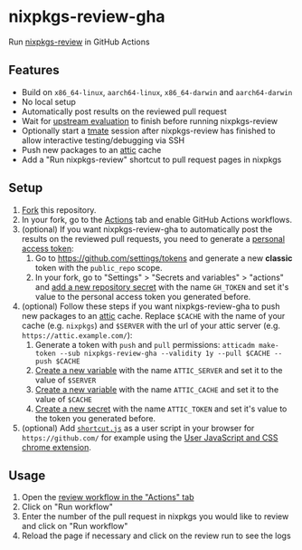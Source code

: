 # nixpkgs-review-gha

Run [nixpkgs-review](https://github.com/Mic92/nixpkgs-review) in GitHub Actions

## Features
- Build on `x86_64-linux`, `aarch64-linux`, `x86_64-darwin` and `aarch64-darwin`
- No local setup
- Automatically post results on the reviewed pull request
- Wait for [upstream evaluation](https://github.com/NixOS/nixpkgs/blob/master/.github/workflows/eval.yml) to finish before running nixpkgs-review
- Optionally start a [tmate](https://tmate.io/) session after nixpkgs-review has finished to allow interactive testing/debugging via SSH
- Push new packages to an [attic](https://github.com/zhaofengli/attic) cache
- Add a "Run nixpkgs-review" shortcut to pull request pages in nixpkgs

## Setup
1. [Fork](https://github.com/Defelo/nixpkgs-review-gha/fork) this repository.
2. In your fork, go to the [Actions](../../actions) tab and enable GitHub Actions workflows.
3. (optional) If you want nixpkgs-review-gha to automatically post the results on the reviewed pull requests, you need to generate a [personal access token](https://docs.github.com/en/authentication/keeping-your-account-and-data-secure/managing-your-personal-access-tokens):
    1. Go to <https://github.com/settings/tokens> and generate a new **classic** token with the `public_repo` scope.
    2. In your fork, go to "Settings" > "Secrets and variables" > "actions" and [add a new repository secret](../../settings/secrets/actions/new) with the name `GH_TOKEN` and set it's value to the personal access token you generated before.
4. (optional) Follow these steps if you want nixpkgs-review-gha to push new packages to an [attic](https://github.com/zhaofengli/attic) cache. Replace `$CACHE` with the name of your cache (e.g. `nixpkgs`) and `$SERVER` with the url of your attic server (e.g. `https://attic.example.com/`):
    1. Generate a token with `push` and `pull` permissions: `atticadm make-token --sub nixpkgs-review-gha --validity 1y --pull $CACHE --push $CACHE`
    2. [Create a new variable](https://github.com/Defelo/nixpkgs-review-gha/settings/variables/actions/new) with the name `ATTIC_SERVER` and set it to the value of `$SERVER`
    3. [Create a new variable](https://github.com/Defelo/nixpkgs-review-gha/settings/variables/actions/new) with the name `ATTIC_CACHE` and set it to the value of `$CACHE`
    4. [Create a new secret](https://github.com/Defelo/nixpkgs-review-gha/settings/secrets/actions/new) with the name `ATTIC_TOKEN` and set it's value to the token you generated before.
5. (optional) Add [`shortcut.js`](shortcut.js) as a user script in your browser for `https://github.com/` for example using the [User JavaScript and CSS chrome extension](https://chromewebstore.google.com/detail/user-javascript-and-css/nbhcbdghjpllgmfilhnhkllmkecfmpld).

## Usage
1. Open the [review workflow in the "Actions" tab](../../actions/workflows/review.yml)
2. Click on "Run workflow"
3. Enter the number of the pull request in nixpkgs you would like to review and click on "Run workflow"
4. Reload the page if necessary and click on the review run to see the logs
